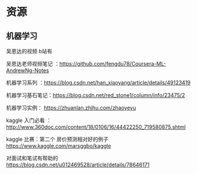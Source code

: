 # 资源


## 机器学习 
吴恩达的视频 b站有

吴恩达老师视频笔记  ：https://github.com/fengdu78/Coursera-ML-AndrewNg-Notes

机器学习系列 ：https://blog.csdn.net/han_xiaoyang/article/details/49123419

机器学习基石笔记：https://blog.csdn.net/red_stone1/column/info/23475/2

机器学习实例： https://zhuanlan.zhihu.com/zhaoyeyu

kaggle 入门必看 ：http://www.360doc.com/content/18/0106/16/44422250_719580875.shtml

kaggle 比赛：第二个 房价预测相对好的例子  https://www.kaggle.com/marsggbo/kaggle

对面试和笔试有帮助的  https://blog.csdn.net/u012469528/article/details/78646171
